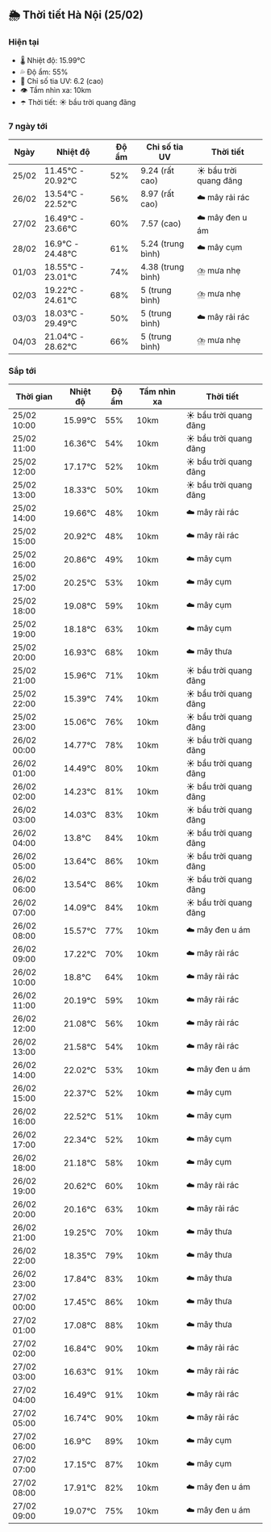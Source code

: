 ## 🌦️ Thời tiết Hà Nội (25/02)

### Hiện tại

- 🌡️ Nhiệt độ: 15.99℃
- 💦 Độ ẩm: 55%
- 🌟 Chỉ số tia UV: 6.2 (cao)
- 👁️ Tầm nhìn xa: 10km
- ☂️ Thời tiết: ☀️ bầu trời quang đãng

### 7 ngày tới

| Ngày | Nhiệt độ | Độ ẩm | Chỉ số tia UV | Thời tiết |
| --- | --- | --- | --- | --- |
| 25/02 | 11.45℃ - 20.92℃ | 52% | 9.24 (rất cao) | ☀️ bầu trời quang đãng |
| 26/02 | 13.54℃ - 22.52℃ | 56% | 8.97 (rất cao) | ☁️ mây rải rác |
| 27/02 | 16.49℃ - 23.66℃ | 60% | 7.57 (cao) | ☁️ mây đen u ám |
| 28/02 | 16.9℃ - 24.48℃ | 61% | 5.24 (trung bình) | ☁️ mây cụm |
| 01/03 | 18.55℃ - 23.01℃ | 74% | 4.38 (trung bình) | ⛈️ mưa nhẹ |
| 02/03 | 19.22℃ - 24.61℃ | 68% | 5 (trung bình) | ⛈️ mưa nhẹ |
| 03/03 | 18.03℃ - 29.49℃ | 50% | 5 (trung bình) | ☁️ mây rải rác |
| 04/03 | 21.04℃ - 28.62℃ | 66% | 5 (trung bình) | ⛈️ mưa nhẹ |

### Sắp tới

| Thời gian | Nhiệt độ | Độ ẩm | Tầm nhìn xa | Thời tiết |
| --- | --- | --- | --- | --- |
| 25/02 10:00 | 15.99℃ | 55% | 10km | ☀️ bầu trời quang đãng |
| 25/02 11:00 | 16.36℃ | 54% | 10km | ☀️ bầu trời quang đãng |
| 25/02 12:00 | 17.17℃ | 52% | 10km | ☀️ bầu trời quang đãng |
| 25/02 13:00 | 18.33℃ | 50% | 10km | ☀️ bầu trời quang đãng |
| 25/02 14:00 | 19.66℃ | 48% | 10km | ☁️ mây rải rác |
| 25/02 15:00 | 20.92℃ | 48% | 10km | ☁️ mây rải rác |
| 25/02 16:00 | 20.86℃ | 49% | 10km | ☁️ mây cụm |
| 25/02 17:00 | 20.25℃ | 53% | 10km | ☁️ mây cụm |
| 25/02 18:00 | 19.08℃ | 59% | 10km | ☁️ mây cụm |
| 25/02 19:00 | 18.18℃ | 63% | 10km | ☁️ mây cụm |
| 25/02 20:00 | 16.93℃ | 68% | 10km | ☁️ mây thưa |
| 25/02 21:00 | 15.96℃ | 71% | 10km | ☀️ bầu trời quang đãng |
| 25/02 22:00 | 15.39℃ | 74% | 10km | ☀️ bầu trời quang đãng |
| 25/02 23:00 | 15.06℃ | 76% | 10km | ☀️ bầu trời quang đãng |
| 26/02 00:00 | 14.77℃ | 78% | 10km | ☀️ bầu trời quang đãng |
| 26/02 01:00 | 14.49℃ | 80% | 10km | ☀️ bầu trời quang đãng |
| 26/02 02:00 | 14.23℃ | 81% | 10km | ☀️ bầu trời quang đãng |
| 26/02 03:00 | 14.03℃ | 83% | 10km | ☀️ bầu trời quang đãng |
| 26/02 04:00 | 13.8℃ | 84% | 10km | ☀️ bầu trời quang đãng |
| 26/02 05:00 | 13.64℃ | 86% | 10km | ☀️ bầu trời quang đãng |
| 26/02 06:00 | 13.54℃ | 86% | 10km | ☀️ bầu trời quang đãng |
| 26/02 07:00 | 14.09℃ | 84% | 10km | ☀️ bầu trời quang đãng |
| 26/02 08:00 | 15.57℃ | 77% | 10km | ☁️ mây đen u ám |
| 26/02 09:00 | 17.22℃ | 70% | 10km | ☁️ mây rải rác |
| 26/02 10:00 | 18.8℃ | 64% | 10km | ☁️ mây rải rác |
| 26/02 11:00 | 20.19℃ | 59% | 10km | ☁️ mây rải rác |
| 26/02 12:00 | 21.08℃ | 56% | 10km | ☁️ mây rải rác |
| 26/02 13:00 | 21.58℃ | 54% | 10km | ☁️ mây rải rác |
| 26/02 14:00 | 22.02℃ | 53% | 10km | ☁️ mây đen u ám |
| 26/02 15:00 | 22.37℃ | 52% | 10km | ☁️ mây cụm |
| 26/02 16:00 | 22.52℃ | 51% | 10km | ☁️ mây cụm |
| 26/02 17:00 | 22.34℃ | 52% | 10km | ☁️ mây cụm |
| 26/02 18:00 | 21.18℃ | 58% | 10km | ☁️ mây cụm |
| 26/02 19:00 | 20.62℃ | 60% | 10km | ☁️ mây rải rác |
| 26/02 20:00 | 20.16℃ | 63% | 10km | ☁️ mây rải rác |
| 26/02 21:00 | 19.25℃ | 70% | 10km | ☁️ mây thưa |
| 26/02 22:00 | 18.35℃ | 79% | 10km | ☁️ mây thưa |
| 26/02 23:00 | 17.84℃ | 83% | 10km | ☁️ mây thưa |
| 27/02 00:00 | 17.45℃ | 86% | 10km | ☁️ mây thưa |
| 27/02 01:00 | 17.08℃ | 88% | 10km | ☁️ mây thưa |
| 27/02 02:00 | 16.84℃ | 90% | 10km | ☁️ mây rải rác |
| 27/02 03:00 | 16.63℃ | 91% | 10km | ☁️ mây rải rác |
| 27/02 04:00 | 16.49℃ | 91% | 10km | ☁️ mây rải rác |
| 27/02 05:00 | 16.74℃ | 90% | 10km | ☁️ mây rải rác |
| 27/02 06:00 | 16.9℃ | 89% | 10km | ☁️ mây cụm |
| 27/02 07:00 | 17.15℃ | 87% | 10km | ☁️ mây cụm |
| 27/02 08:00 | 17.91℃ | 82% | 10km | ☁️ mây đen u ám |
| 27/02 09:00 | 19.07℃ | 75% | 10km | ☁️ mây đen u ám |
